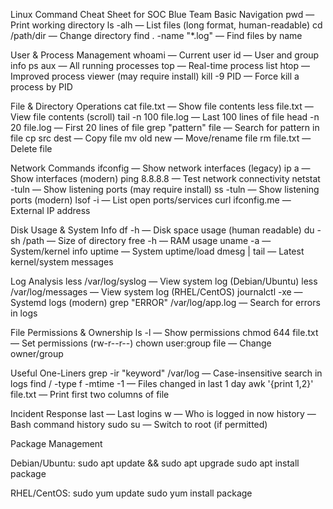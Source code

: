 Linux Command Cheat Sheet for SOC Blue Team
Basic Navigation
pwd — Print working directory
ls -alh — List files (long format, human-readable)
cd /path/dir — Change directory
find . -name "*.log" — Find files by name

User & Process Management
whoami — Current user
id — User and group info
ps aux — All running processes
top — Real-time process list
htop — Improved process viewer (may require install)
kill -9 PID — Force kill a process by PID

File & Directory Operations
cat file.txt — Show file contents
less file.txt — View file contents (scroll)
tail -n 100 file.log — Last 100 lines of file
head -n 20 file.log — First 20 lines of file
grep "pattern" file — Search for pattern in file
cp src dest — Copy file
mv old new — Move/rename file
rm file.txt — Delete file

Network Commands
ifconfig — Show network interfaces (legacy)
ip a — Show interfaces (modern)
ping 8.8.8.8 — Test network connectivity
netstat -tuln — Show listening ports (may require install)
ss -tuln — Show listening ports (modern)
lsof -i — List open ports/services
curl ifconfig.me — External IP address

Disk Usage & System Info
df -h — Disk space usage (human readable)
du -sh /path — Size of directory
free -h — RAM usage
uname -a — System/kernel info
uptime — System uptime/load
dmesg | tail — Latest kernel/system messages

Log Analysis
less /var/log/syslog — View system log (Debian/Ubuntu)
less /var/log/messages — View system log (RHEL/CentOS)
journalctl -xe — Systemd logs (modern)
grep "ERROR" /var/log/app.log — Search for errors in logs

File Permissions & Ownership
ls -l — Show permissions
chmod 644 file.txt — Set permissions (rw-r--r--)
chown user:group file — Change owner/group

Useful One-Liners
grep -ir "keyword" /var/log — Case-insensitive search in logs
find / -type f -mtime -1 — Files changed in last 1 day
awk '{print $1,$2}' file.txt — Print first two columns of file

Incident Response
last — Last logins
w — Who is logged in now
history — Bash command history
sudo su — Switch to root (if permitted)

Package Management

Debian/Ubuntu:
sudo apt update && sudo apt upgrade
sudo apt install package

RHEL/CentOS:
sudo yum update
sudo yum install package
